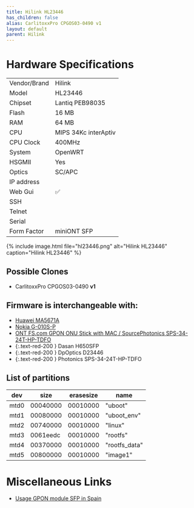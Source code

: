 ```yaml
---
title: Hilink HL23446
has_children: false
alias: CarlitoxxPro CPGOS03-0490 v1
layout: default
parent: Hilink
---
```


# Hardware Specifications

|              |                      |
| ------------ | -------------------- |
| Vendor/Brand | Hilink               |
| Model        | HL23446              |
| Chipset      | Lantiq PEB98035      |
| Flash        | 16 MB                |
| RAM          | 64 MB                |
| CPU          | MIPS 34Kc interAptiv |
| CPU Clock    | 400MHz               |
| System       | OpenWRT              |
| HSGMII       | Yes                  |
| Optics       | SC/APC               |
| IP address   |                      |
| Web Gui      | ✅                   |
| SSH          |                      |
| Telnet       |                      |
| Serial       |                      |
| Form Factor  | miniONT SFP          |

{% include image.html file="hl23446.png" alt="Hilink HL23446" caption="Hilink HL23446" %}

## Possible Clones
- CarlitoxxPro CPGOS03-0490 **v1**

## Firmware is interchangeable with:

- [Huawei MA5671A](/ont-huawei-ma5671a)
- [Nokia G-010S-P](/ont-nokia-g-010s-p)
- [ONT FS.com GPON ONU Stick with MAC / SourcePhotonics SPS-34-24T-HP-TDFO](/ont-fs-com-gpon-onu-stick-with-mac)
- {:.text-red-200 } Dasan H650SFP 
- {:.text-red-200 } DpOptics D23446    
- {:.text-red-200 } Photonics SPS-34-24T-HP-TDFO

## List of partitions

| dev  | size     | erasesize | name          |
| ---- | -------- | --------- | ------------- |
| mtd0 | 00040000 | 00010000  | "uboot"       |
| mtd1 | 00080000 | 00010000  | "uboot_env"   |
| mtd2 | 00740000 | 00010000  | "linux"       |
| mtd3 | 0061eedc | 00010000  | "rootfs"      |
| mtd4 | 00370000 | 00010000  | "rootfs_data" |
| mtd5 | 00800000 | 00010000  | "image1"      |


# Miscellaneous Links

- [Usage GPON module SFP in Spain](https://forum.mikrotik.com/viewtopic.php?t=116364&start=300)

